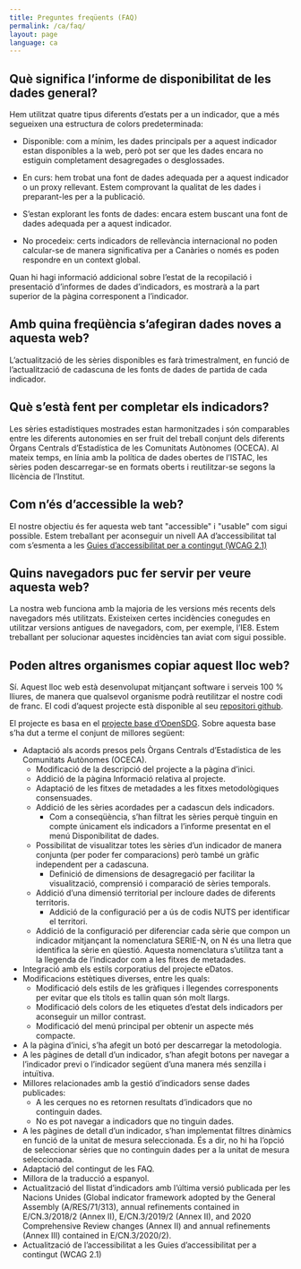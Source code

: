 ```yaml
---
title: Preguntes freqüents (FAQ)
permalink: /ca/faq/
layout: page
language: ca
---
```


## Què significa l’informe de disponibilitat de les dades general?
<p class="justified-text">
    Hem utilitzat quatre tipus diferents d’estats per a un indicador, que a més segueixen una estructura de colors predeterminada:
</p>

* <p class="justified-text"><span class="faq-box status complete">Disponible</span>: com a mínim, les dades principals per a aquest indicador estan disponibles a la web, però pot ser que les dades encara no estiguin completament desagregades o desglossades.</p>
* <p class="justified-text"><span class="faq-box status inprogress">En curs</span>: hem trobat una font de dades adequada per a aquest indicador o un proxy rellevant. Estem comprovant la qualitat de les dades i preparant-les per a la publicació.</p>
* <p class="justified-text"><span class="faq-box status notstarted">S’estan explorant les fonts de dades</span>: encara estem buscant una font de dades adequada per a aquest indicador.</p>
* <p class="justified-text"><span class="faq-box status notapplicable">No procedeix</span>: certs indicadors de rellevància internacional no poden calcular-se de manera significativa per a Canàries o només es poden respondre en un context global.</p>

<p class="justified-text">Quan hi hagi informació addicional sobre l’estat de la recopilació i presentació d’informes de dades d’indicadors, es mostrarà a la part superior de la pàgina corresponent a l’indicador.</p>

## Amb quina freqüència s’afegiran dades noves a aquesta web?
<p class="justified-text">L’actualització de les sèries disponibles es farà trimestralment, en funció de l’actualització de cadascuna de les fonts de dades de partida de cada indicador.</p>

## Què s’està fent per completar els indicadors?
<p class="justified-text">Les sèries estadístiques mostrades estan harmonitzades i són comparables entre les diferents autonomies en ser fruit del treball conjunt dels diferents Òrgans Centrals d’Estadística de les Comunitats Autònomes (OCECA). Al mateix temps, en línia amb la política de dades obertes de l’ISTAC, les sèries poden descarregar-se en formats oberts i reutilitzar-se segons la llicència de l’Institut.</p>


## Com n’és d’accessible la web?
<p class="justified-text">El nostre objectiu és fer aquesta web tant "accessible" i "usable" com sigui possible. Estem treballant per aconseguir un nivell AA d’accessibilitat tal com s’esmenta a les <a href="https://administracionelectronica.gob.es/pae_Home/pae_Estrategias/pae_Accesibilidad/pae_normativa/pae_eInclusion_Normas_Accesibilidad.html?idioma=ca#.YJwxIKEp7IU">Guies d’accessibilitat per a contingut (WCAG 2.1)</a></p>

## Quins navegadors puc fer servir per veure aquesta web?
<p class="justified-text">La nostra web funciona amb la majoria de les versions més recents dels navegadors més utilitzats. Existeixen certes incidències conegudes en utilitzar versions antigues de navegadors, com, per exemple, l’IE8. Estem treballant per solucionar aquestes incidències tan aviat com sigui possible.</p>

## Poden altres organismes copiar aquest lloc web?

Sí. Aquest lloc web està desenvolupat mitjançant software i serveis 100 % lliures, de manera que qualsevol organisme podrà reutilitzar el nostre codi de franc. El codi d’aquest projecte està disponible al seu [repositori github](https://github.com/eDatos/opensdg). 

El projecte es basa en el [projecte base d’OpenSDG](https://github.com/open-sdg/open-sdg). Sobre aquesta base s’ha dut a terme el conjunt de millores següent: 

* Adaptació als acords presos pels Òrgans Centrals d’Estadística de les Comunitats Autònomes (OCECA). 
  * Modificació de la descripció del projecte a la pàgina d’inici.
  * Addició de la pàgina Informació relativa al projecte.
  * Adaptació de les fitxes de metadades a les fitxes metodològiques consensuades.
  * Addició de les sèries acordades per a cadascun dels indicadors.
    * Com a conseqüència, s’han filtrat les sèries perquè tinguin en compte únicament els indicadors a l’informe presentat en el menú Disponibilitat de dades.
  * Possibilitat de visualitzar totes les sèries d’un indicador de manera conjunta (per poder fer comparacions) però també un gràfic independent per a cadascuna. 
	* Definició de dimensions de desagregació per facilitar la visualització, comprensió i comparació de sèries temporals.
  * Addició d’una dimensió territorial per incloure dades de diferents territoris.
    * Addició de la configuració per a ús de codis NUTS per identificar el territori.
  * Addició de la configuració per diferenciar cada sèrie que compon un indicador mitjançant la nomenclatura SERIE-N, on N és una lletra que identifica la sèrie en qüestió. Aquesta nomenclatura s’utilitza tant a la llegenda de l’indicador com a les fitxes de metadades.
* Integració amb els estils corporatius del projecte eDatos. 
* Modificacions estètiques diverses, entre les quals: 
  * Modificació dels estils de les gràfiques i llegendes corresponents per evitar que els títols es tallin quan són molt llargs. 
  * Modificació dels colors de les etiquetes d’estat dels indicadors per aconseguir un millor contrast. 
  * Modificació del menú principal per obtenir un aspecte més compacte. 
* A la pàgina d’inici, s’ha afegit un botó per descarregar la metodologia. 
* A les pàgines de detall d’un indicador, s’han afegit botons per navegar a l’indicador previ o l’indicador següent d’una manera més senzilla i intuïtiva. 
* Millores relacionades amb la gestió d’indicadors sense dades publicades: 
  * A les cerques no es retornen resultats d’indicadors que no continguin dades. 
  * No es pot navegar a indicadors que no tinguin dades. 
* A les pàgines de detall d’un indicador, s’han implementat filtres dinàmics en funció de la unitat de mesura seleccionada. És a dir, no hi ha l’opció de seleccionar sèries que no continguin dades per a la unitat de mesura seleccionada.
* Adaptació del contingut de les FAQ.
* Millora de la traducció a espanyol. 
* Actualització del llistat d’indicadors amb l’última versió publicada per les Nacions Unides (Global indicator framework adopted by the General Assembly (A/RES/71/313), annual refinements contained in E/CN.3/2018/2 (Annex II), E/CN.3/2019/2 (Annex II), and 2020 Comprehensive Review changes (Annex II) and annual refinements (Annex III) contained in E/CN.3/2020/2).
* Actualització de l’accessibilitat a les Guies d’accessibilitat per a contingut (WCAG 2.1)
